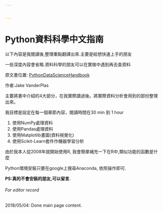 ```yaml
---


---
```


<h1 id="python資料科學中文指南">Python資料科學中文指南</h1>
<p>以下內容是我閱讀後,整理重點翻譯出來.主要是給想快速上手的朋友</p>
<p>一些深度內容會省略.資料科學的朋友可以在實做中遇到再去查資料</p>
<p>原文書位置: <a href="https://jakevdp.github.io/PythonDataScienceHandbook/">PythonDataScienceHandbook</a></p>
<p>作者:Jake VanderPlas</p>
<p>主要將書中介紹的4大部分，在我實際讀過後。將實際資料分析會用到的部份整理出來。</p>
<p>我目標是設定在每一個章節內容，閱讀時間在30 min 到 1 hour</p>
<ol>
<li>使用NumPy處理資料</li>
<li>使用Pandas處理資料</li>
<li>使用Matplotlib畫圖(資料視覺化)</li>
<li>使用Scikit-Learn套件作機器學習分析</li>
</ol>
<p>由於我本人從2008年就開始使用R, 我會簡單補充一下在R中,類似功能的函數是什麼</p>
<p>Python環境安裝只要在google上搜尋Anaconda, 依照操作即可.</p>
<p><strong>PS:真的不會安裝的朋友,可以留言.</strong></p>
<h6 id="for-editor-record">For editor record</h6>
<p>2018/05/04: Done main page content.</p>

